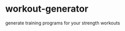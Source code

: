 # workout-generator
generate training programs for your strength workouts

<!--
TODOs:
Create a django view that takes a program generation request and returns a html training program response
fix url: http://127.0.0.1:8000/workoutapp/nfp_view/

Poetry virtual envs:
- Create new poetry project:                   poetry init
- Create virtual env inside project dir:       poetry config virtualenvs.in-project true
- Create virtual env:                          poetry install
- inspect:                                     poetry env info
- inspect path:                                poetry env info -p
- Activate virtual env                         poetry shell
- Run tests                                    pytest
- Install django                               poetry add django
- Uninstall                                    poetry remove some-package
- close virtual env shell                      exit
- Check which virtual env is active            poetry env list
- Close shell and deactivate virtual env       deactivate

Django
- django-admin startproject workoutplans
- python manage.py runserver (runs at local port 8000)
- Change port: python manage.py runserver 8080
- python manage.py startapp workoutapp
- cd myapp
- mkdir templates
- cd templates
- echo welcome page workout generator > index.html
- Navigate to my project/myproject/settings.py
- import os
- update TEMPLATES[“DIRS”] with:
- os.path.join(BASE_DIR, “myapp/templates“)
- open myapp/views.py
- A view is a function that receives a request and returns a response

Run app: python manage.py runserver
Then visit: http://127.0.0.1:8000/workoutapp/welcome_view/

Run with Docker:
docker build --tag python-django .
docker run --publish 8000:8000 python-django
-->
